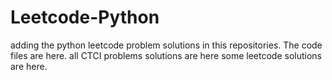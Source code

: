 # Leetcode-Python
adding the python leetcode problem solutions in this repositories. 
The code files are here.
all CTCI problems solutions are here
some leetcode solutions are here.























































































































































































































































































































































































































































































































































































































































































































































































































































































































































































































































































































































































































